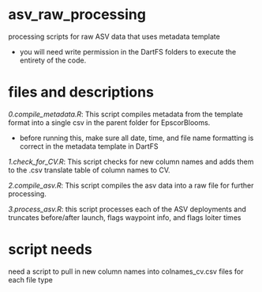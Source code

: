 # asv_raw_processing
processing scripts for raw ASV data that uses metadata template

 - you will need write permission in the DartFS folders to execute the entirety of the code.

# files and descriptions
*0.compile_metadata.R*: This script compiles metadata from the template format into a single csv in the parent folder for EpscorBlooms.
 - before running this, make sure all date, time, and file name formatting is correct in the metadata template in DartFS

*1.check_for_CV.R*: This script checks for new column names and adds them to the .csv translate table of column names to CV.

*2.compile_asv.R*: This script compiles the asv data into a raw file for further processing.

*3.process_asv.R*: this script processes each of the ASV deployments and truncates before/after launch, flags waypoint info, and flags loiter times

# script needs
need a script to pull in new column names into colnames_cv.csv files for each file type
